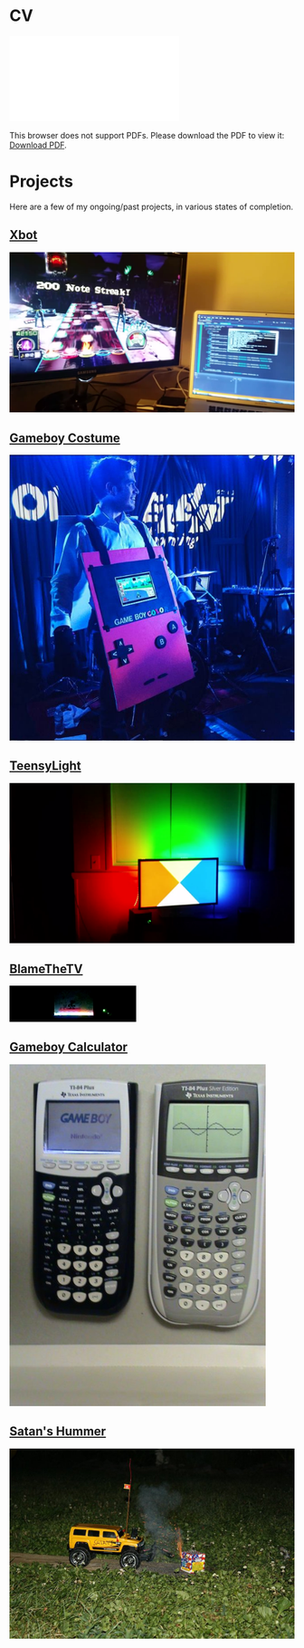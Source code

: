 # CV

<object data="CV190212a.pdf" type="application/pdf" width="700px" height="700px">
    <embed src="CV190212a.pdf">
        <p>This browser does not support PDFs. Please download the PDF to view it: <a href="CV190212a.pdf">Download PDF</a>.</p>
    </embed>
</object>

# Projects

Here are a few of my ongoing/past projects, in various states of completion.

## [Xbot](xbot.md)
![](images/xbot/1.png)

## [Gameboy Costume](gameboy-costume.md)
![](images/gameboy-costume/1.jpg)

## [TeensyLight](teensy-light.md)
![](images/teensy-light/1.png)

## [BlameTheTV](blame-the-tv.md)
![](images/blame-the-tv/1.png)

## [Gameboy Calculator](gameboy-calculator.md)
![](images/gameboy-calculator/23.jpg)

## [Satan's Hummer](satans-hummer.md)
![](images/satans-hummer/7.jpg)
